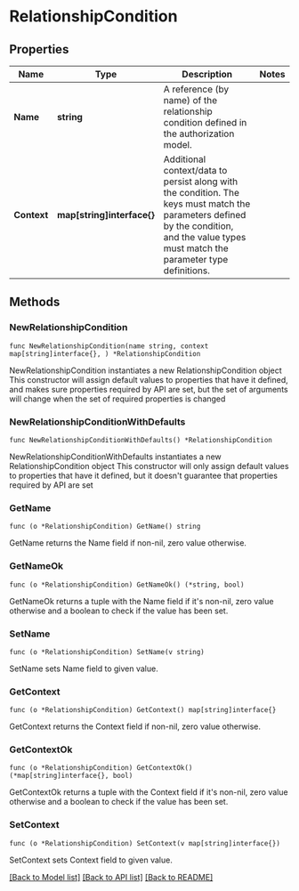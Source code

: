 # RelationshipCondition

## Properties

Name | Type | Description | Notes
------------ | ------------- | ------------- | -------------
**Name** | **string** | A reference (by name) of the relationship condition defined in the authorization model. | 
**Context** | **map[string]interface{}** | Additional context/data to persist along with the condition. The keys must match the parameters defined by the condition, and the value types must match the parameter type definitions. | 

## Methods

### NewRelationshipCondition

`func NewRelationshipCondition(name string, context map[string]interface{}, ) *RelationshipCondition`

NewRelationshipCondition instantiates a new RelationshipCondition object
This constructor will assign default values to properties that have it defined,
and makes sure properties required by API are set, but the set of arguments
will change when the set of required properties is changed

### NewRelationshipConditionWithDefaults

`func NewRelationshipConditionWithDefaults() *RelationshipCondition`

NewRelationshipConditionWithDefaults instantiates a new RelationshipCondition object
This constructor will only assign default values to properties that have it defined,
but it doesn't guarantee that properties required by API are set

### GetName

`func (o *RelationshipCondition) GetName() string`

GetName returns the Name field if non-nil, zero value otherwise.

### GetNameOk

`func (o *RelationshipCondition) GetNameOk() (*string, bool)`

GetNameOk returns a tuple with the Name field if it's non-nil, zero value otherwise
and a boolean to check if the value has been set.

### SetName

`func (o *RelationshipCondition) SetName(v string)`

SetName sets Name field to given value.


### GetContext

`func (o *RelationshipCondition) GetContext() map[string]interface{}`

GetContext returns the Context field if non-nil, zero value otherwise.

### GetContextOk

`func (o *RelationshipCondition) GetContextOk() (*map[string]interface{}, bool)`

GetContextOk returns a tuple with the Context field if it's non-nil, zero value otherwise
and a boolean to check if the value has been set.

### SetContext

`func (o *RelationshipCondition) SetContext(v map[string]interface{})`

SetContext sets Context field to given value.



[[Back to Model list]](../README.md#documentation-for-models) [[Back to API list]](../README.md#documentation-for-api-endpoints) [[Back to README]](../README.md)


